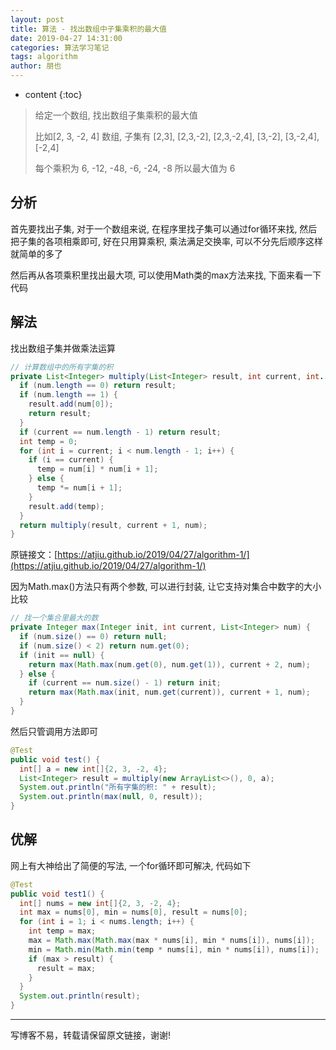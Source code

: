```yaml
---
layout: post
title: 算法 - 找出数组中子集乘积的最大值
date: 2019-04-27 14:31:00
categories: 算法学习笔记
tags: algorithm
author: 朋也
---
```


* content
{:toc}

> 给定一个数组, 找出数组子集乘积的最大值
>
> 比如[2, 3, -2, 4] 数组, 子集有 [2,3], [2,3,-2], [2,3,-2,4], [3,-2], [3,-2,4], [-2,4]
>
> 每个乘积为 6, -12, -48, -6, -24, -8  所以最大值为 6






## 分析

首先要找出子集, 对于一个数组来说, 在程序里找子集可以通过for循环来找, 然后把子集的各项相乘即可, 好在只用算乘积, 乘法满足交换率, 可以不分先后顺序这样就简单的多了

然后再从各项乘积里找出最大项, 可以使用Math类的max方法来找, 下面来看一下代码

## 解法

找出数组子集并做乘法运算

```java
// 计算数组中的所有字集的积
private List<Integer> multiply(List<Integer> result, int current, int... num) {
  if (num.length == 0) return result;
  if (num.length == 1) {
    result.add(num[0]);
    return result;
  }
  if (current == num.length - 1) return result;
  int temp = 0;
  for (int i = current; i < num.length - 1; i++) {
    if (i == current) {
      temp = num[i] * num[i + 1];
    } else {
      temp *= num[i + 1];
    }
    result.add(temp);
  }
  return multiply(result, current + 1, num);
}
```

原链接文：[https://atjiu.github.io/2019/04/27/algorithm-1/](https://atjiu.github.io/2019/04/27/algorithm-1/)


因为Math.max()方法只有两个参数, 可以进行封装, 让它支持对集合中数字的大小比较

```java
// 找一个集合里最大的数
private Integer max(Integer init, int current, List<Integer> num) {
  if (num.size() == 0) return null;
  if (num.size() < 2) return num.get(0);
  if (init == null) {
    return max(Math.max(num.get(0), num.get(1)), current + 2, num);
  } else {
    if (current == num.size() - 1) return init;
    return max(Math.max(init, num.get(current)), current + 1, num);
  }
}
```

然后只管调用方法即可

```java
@Test
public void test() {
  int[] a = new int[]{2, 3, -2, 4};
  List<Integer> result = multiply(new ArrayList<>(), 0, a);
  System.out.println("所有字集的积: " + result);
  System.out.println(max(null, 0, result));
}
```

## 优解

网上有大神给出了简便的写法, 一个for循环即可解决, 代码如下

```java
@Test
public void test1() {
  int[] nums = new int[]{2, 3, -2, 4};
  int max = nums[0], min = nums[0], result = nums[0];
  for (int i = 1; i < nums.length; i++) {
    int temp = max;
    max = Math.max(Math.max(max * nums[i], min * nums[i]), nums[i]);
    min = Math.min(Math.min(temp * nums[i], min * nums[i]), nums[i]);
    if (max > result) {
      result = max;
    }
  }
  System.out.println(result);
}
```

---

写博客不易，转载请保留原文链接，谢谢!